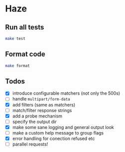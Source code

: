 # Haze

## Run all tests

```bash
make test
```

## Format code

```bash
make format
```

## Todos
- [x] introduce configurable matchers (not only the 500s)
- [ ] handle `multipart/form-data`
- [x] add filters (same as matchers)
- [ ] match/filter response strings
- [x] add a probe mechanism
- [ ] specify the output dir
- [x] make some sane logging and general output look
- [ ] make a custom help message to group flags 
- [x] error handling for conection refused etc
- [ ] parallel requests!
